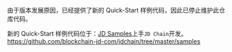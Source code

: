 由于版本发展原因，已经提供了新的 Quick-Start 样例代码，因此已停止维护此仓库代码。

新的 Quick-Start 样例代码位于：[JD Samples](https://github.com/blockchain-jd-com/jdchain/tree/master/samples)上手`JD Chain`开发。
https://github.com/blockchain-jd-com/jdchain/tree/master/samples
